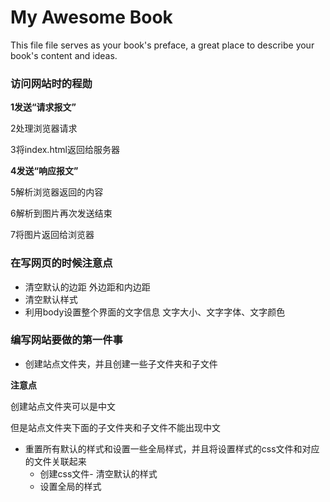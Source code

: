# My Awesome Book

This file file serves as your book's preface, a great place to describe your book's content and ideas.

### 访问网站时的程勋

**1发送“请求报文”**

2处理浏览器请求

3将index.html返回给服务器

**4发送“响应报文”**

5解析浏览器返回的内容

6解析到图片再次发送结束

7将图片返回给浏览器

### 在写网页的时候注意点

* 清空默认的边距 外边距和内边距
* 清空默认样式
* 利用body设置整个界面的文字信息 文字大小、文字字体、文字颜色

### 编写网站要做的第一件事

* 创建站点文件夹，并且创建一些子文件夹和子文件

**注意点**

创建站点文件夹可以是中文

但是站点文件夹下面的子文件夹和子文件不能出现中文

* 重置所有默认的样式和设置一些全局样式，并且将设置样式的css文件和对应的文件关联起来
  * 创建css文件- 清空默认的样式
  * 设置全局的样式



